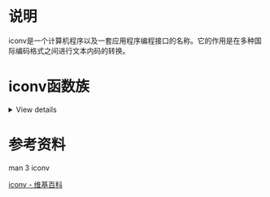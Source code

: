 # 说明

iconv是一个计算机程序以及一套应用程序编程接口的名称。它的作用是在多种国际编码格式之间进行文本内码的转换。

# iconv函数族

<details>

<summary>View details</summary>

```
#include <iconv.h>

iconv_t iconv_open(const char *tocode, const char *fromcode);
int iconv_close(iconv_t cd);

size_t iconv(iconv_t cd,
             char **inbuf, size_t *inbytesleft,
             char **outbuf, size_t *outbytesleft);
```

在Linux平台，libiconv已经包含在C运行时库libc.so中，因此可以直接使用上述接口。

**iconv_open**函数分配一个转换说明符（conversion descriptor），用于字符集的转换。

tocode是要转换到的字符编码（character encoding），fromcode是从哪种字符编码转换。tocode和fromcode都是依赖于系统的，在Linux平台下，可以使用`iconv --list`查看支持的字符编码。

函数返回的转换说明符可以一直被iconv使用，直到调用了iconv_close被释放为止。如果出现错误，会设置errno，并返回(iconv_t)-1。

转换说明符包含了一个转换状态（conversion state），当使用iconv_open创建完毕后，转换状态处于初始状态。iconv函数会修改转换状态。

**iconv_close**函数释放转换说明符。这个转换说明符是之前由iconv_open分配的。

如果成功，函数返回0，出现错误，会设置errno，并返回-1。

**iconv**函数将一种字符编码的字符序列（sequence of characters）转换成另一种字符编码的字符序列。

cd参数是转换描述符，由iconv_open函数创建，它描述了要转换的字符编码。

inbuf参数指向了输入字符序列的第一个字符的地址。inbytesleft代表inbuf的字节数。

outbuf参数指向了输出buffer的第一个可用字节的地址。outbyteleft代表了输出buffer的可用字节数。

当inbuf和\*inbuf不为NULL时，iconv函数把inbuf中的字符序列转换到outbuf中。其中，inbuf最多读取\*inbytesleft个字节，outbuf最多写\*outbytesleft个字节。

iconv函数一次转换一个多字节字符，每次转换它都会增长\*inbuf和\*outbuf并减少\*inbytesleft和\*outbytesleft。它还会更新转换标识符中的转换状态。

如果inbuf或者\*inbuf是NULL，并且outbuf或者\*outbuf是NULL，iconv函数把转换描述符的转换状态设为初始值。

**返回值**：函数返回转换的字符数量。如果出现错误，会设置errno，并返回(size_t)-1。

</details>

# 参考资料

man 3 iconv

[iconv - 维基百科](https://zh.wikipedia.org/wiki/Iconv)
